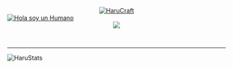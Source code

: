 <p align="center" style="margin-bottom: 0px !important;">
 <a href="#">
 <img src="https://files.catbox.moe/r5pndh.png" alt="HaruCraft" href="#"align="center">
</a>
</p>
<a href="https://github.com/CryingHaru"><img src="https://readme-typing-svg.demolab.com?font=Fira+Code&size=30&pause=8000&color=FFFFFF&center=true&repeat=false&width=435&lines=Hola,+soy+un+humano" alt="Hola soy un Humano" /></a>

<a href="https://github.com/CryingHaru/Administrador-de-Inventario-y-ventas">
 <div align="center">
<img src="https://cdn.discordapp.com/emojis/925177978143535135.png?v=1">
</div>
</a>
<p>
  <br>
  <hr>
  <a href="https://github.com/CryingHaru"><img src="https://github-readme-stats.vercel.app/api?username=CryingHaru&show_icons=true&theme=dark" alt="HaruStats" align="Left"></a>
